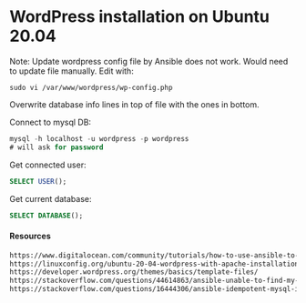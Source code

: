 # WordPress installation on Ubuntu 20.04 

Note: Update wordpress config file by Ansible does not work. Would need to update file manually.
Edit with:
```
sudo vi /var/www/wordpress/wp-config.php 
```
Overwrite database info lines in top of file with the ones in bottom.

Connect to mysql DB:
```sql
mysql -h localhost -u wordpress -p wordpress
# will ask for password
```
Get connected user:
```sql
SELECT USER();
```
Get current database:
```sql
SELECT DATABASE();
```
#### Resources
```html
https://www.digitalocean.com/community/tutorials/how-to-use-ansible-to-install-and-set-up-wordpress-with-lamp-on-ubuntu-18-04
https://linuxconfig.org/ubuntu-20-04-wordpress-with-apache-installation
https://developer.wordpress.org/themes/basics/template-files/
https://stackoverflow.com/questions/44614863/ansible-unable-to-find-my-cnf-cant-connect-to-local-mysql-server
https://stackoverflow.com/questions/16444306/ansible-idempotent-mysql-installation-playbook
```
